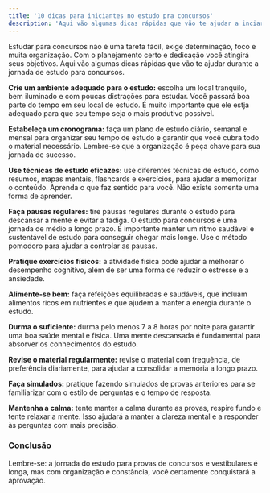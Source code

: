 ```yaml
---
title: '10 dicas para iniciantes no estudo pra concursos'
description: 'Aqui vão algumas dicas rápidas que vão te ajudar a inciar a jornada de estudo para concursos da forma certa'
---
```

Estudar para concursos não é uma tarefa fácil, exige determinação, foco e muita organização. Com o planejamento certo e dedicação você atingirá seus objetivos. Aqui vão algumas dicas rápidas que vão te ajudar durante a jornada de estudo para concursos.

**Crie um ambiente adequado para o estudo:** escolha um local tranquilo, bem iluminado e com poucas distrações para estudar. Você passará boa parte do tempo em seu local de estudo. É muito importante que ele estja adequado para que seu tempo seja o mais produtivo possível.

**Estabeleça um cronograma:** faça um plano de estudo diário, semanal e mensal para organizar seu tempo de estudo e garantir que você cubra todo o material necessário. Lembre-se que a organização é peça chave para sua jornada de sucesso.

**Use técnicas de estudo eficazes:** use diferentes técnicas de estudo, como resumos, mapas mentais, flashcards e exercícios, para ajudar a memorizar o conteúdo. Aprenda o que faz sentido para você. Não existe somente uma forma de aprender.

**Faça pausas regulares:** tire pausas regulares durante o estudo para descansar a mente e evitar a fadiga. O estudo para concursos é uma jornada de médio a longo prazo. É importante manter um ritmo saudável e sustentável de estudo para conseguir chegar mais longe. Use o método pomodoro para ajudar a controlar as pausas.

**Pratique exercícios físicos:** a atividade física pode ajudar a melhorar o desempenho cognitivo, além de ser uma forma de reduzir o estresse e a ansiedade.

**Alimente-se bem:** faça refeições equilibradas e saudáveis, que incluam alimentos ricos em nutrientes e que ajudem a manter a energia durante o estudo.

**Durma o suficiente:** durma pelo menos 7 a 8 horas por noite para garantir uma boa saúde mental e física. Uma mente descansada é fundamental para absorver os conhecimentos do estudo.

**Revise o material regularmente:** revise o material com frequência, de preferência diariamente, para ajudar a consolidar a memória a longo prazo.

**Faça simulados:** pratique fazendo simulados de provas anteriores para se familiarizar com o estilo de perguntas e o tempo de resposta.

**Mantenha a calma:** tente manter a calma durante as provas, respire fundo e tente relaxar a mente. Isso ajudará a manter a clareza mental e a responder às perguntas com mais precisão.

### Conclusão
Lembre-se: a jornada do estudo para provas de concursos e vestibulares é longa, mas com organização e constância, você certamente conquistará a aprovação.